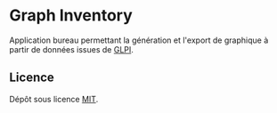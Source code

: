 # Graph Inventory
Application bureau permettant la génération et l'export de graphique à partir de données issues de [GLPI](https://glpi-project.org/fr/).

## Licence
Dépôt sous licence [MIT](https://choosealicense.com/licenses/mit/).